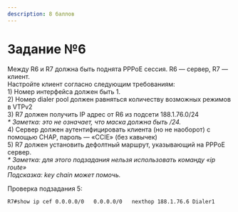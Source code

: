 ```yaml
---
description: 8 баллов
---
```


# Задание №6

Между R6 и R7 должна быть поднята PPPoE сессия. R6 — сервер, R7 — клиент.  
Настройте клиент согласно следующим требованиям:  
1\) Номер интерфейса должен быть 1.  
2\) Номер dialer pool должен равняться количеству возможных режимов в VTPv2  
3\) R7 должен получить IP адрес от R6 из подсети 188.1.76.0/24  
_\* Заметка: это не означает, что маска должна быть /24._  
4\) Сервер должен аутентифицировать клиента \(но не наоборот\) с помощью CHAP, пароль — «CCIE» \(без кавычек\)  
5\) R7 должен установить дефолтный маршрут, указывающий на PPPoE сервер.  
_\* Заметка: для этого подзадания нельзя использовать команду «ip route»  
Подсказка: key chain может помочь._

Проверка подзадания 5:

`R7#show ip cef 0.0.0.0/0  
0.0.0.0/0  
nexthop 188.1.76.6 Dialer1`  


